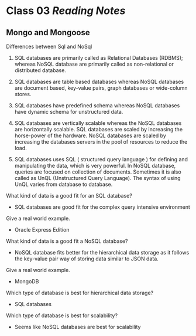 # Class 03 *Reading Notes*

## Mongo and Mongoose

Differences between Sql and NoSql

1. SQL databases are primarily called as Relational Databases (RDBMS); whereas NoSQL database are primarily called as non-relational or distributed database.

2. SQL databases are table based databases whereas NoSQL databases are document based, key-value pairs, graph databases or wide-column stores.

3. SQL databases have predefined schema whereas NoSQL databases have dynamic schema for unstructured data.

4. SQL databases are vertically scalable whereas the NoSQL databases are horizontally scalable. SQL databases are scaled by increasing the horse-power of the hardware. NoSQL databases are scaled by increasing the databases servers in the pool of resources to reduce the load.

5. SQL databases uses SQL ( structured query language ) for defining and manipulating the data, which is very powerful. In NoSQL database, queries are focused on collection of documents. Sometimes it is also called as UnQL (Unstructured Query Language). The syntax of using UnQL varies from database to database.

What kind of data is a good fit for an SQL database?

- SQL databases are good fit for the complex query intensive environment

Give a real world example.

- Oracle Express Edition

What kind of data is a good fit a NoSQL database?

- NoSQL database fits better for the hierarchical data storage as it follows the key-value pair way of storing data similar to JSON data.

Give a real world example.

- MongoDB

Which type of database is best for hierarchical data storage?

- SQL databases

Which type of database is best for scalability?

- Seems like NoSQL databases are best for scalability
